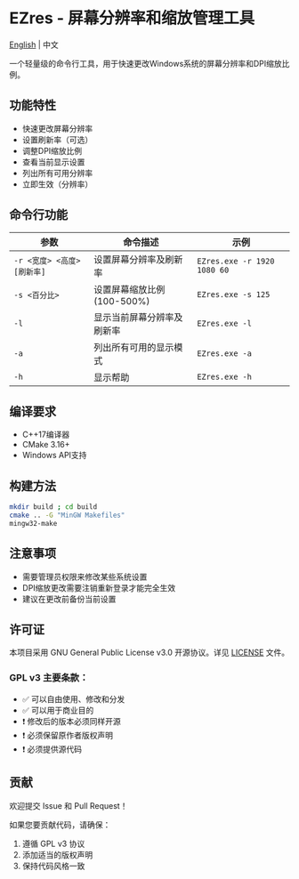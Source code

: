 # EZres - 屏幕分辨率和缩放管理工具

[English](README_EN.md) | 中文

一个轻量级的命令行工具，用于快速更改Windows系统的屏幕分辨率和DPI缩放比例。

## 功能特性

- 快速更改屏幕分辨率
- 设置刷新率（可选）
- 调整DPI缩放比例
- 查看当前显示设置
- 列出所有可用分辨率
- 立即生效（分辨率）

## 命令行功能

| 参数 | 命令描述 | 示例 |
|--------|-------------|---------|
| `-r <宽度> <高度> [刷新率]` | 设置屏幕分辨率及刷新率 | `EZres.exe -r 1920 1080 60` |
| `-s <百分比>` | 设置屏幕缩放比例 (100-500%) | `EZres.exe -s 125` |
| `-l` | 显示当前屏幕分辨率及刷新率 | `EZres.exe -l` |
| `-a` | 列出所有可用的显示模式 | `EZres.exe -a` |
| `-h` | 显示帮助| `EZres.exe -h` |

## 编译要求

- C++17编译器
- CMake 3.16+
- Windows API支持

## 构建方法

```bash
mkdir build ; cd build
cmake .. -G "MinGW Makefiles"
mingw32-make
```

## 注意事项

- 需要管理员权限来修改某些系统设置
- DPI缩放更改需要注销重新登录才能完全生效
- 建议在更改前备份当前设置

## 许可证

本项目采用 GNU General Public License v3.0 开源协议。详见 [LICENSE](LICENSE) 文件。

### GPL v3 主要条款：
- ✅ 可以自由使用、修改和分发
- ✅ 可以用于商业目的
- ❗ 修改后的版本必须同样开源
- ❗ 必须保留原作者版权声明
- ❗ 必须提供源代码

## 贡献

欢迎提交 Issue 和 Pull Request！

如果您要贡献代码，请确保：
1. 遵循 GPL v3 协议
2. 添加适当的版权声明
3. 保持代码风格一致
